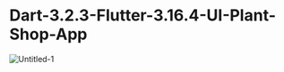 # Dart-3.2.3-Flutter-3.16.4-UI-Plant-Shop-App


![Untitled-1](https://github.com/MaximCastornyi/Dart-3.2.3-Flutter-3.16.4-UI-Plant-Shop-App/assets/54110998/634cbc38-f7c1-4f4e-88d4-d975d44f7c52)
